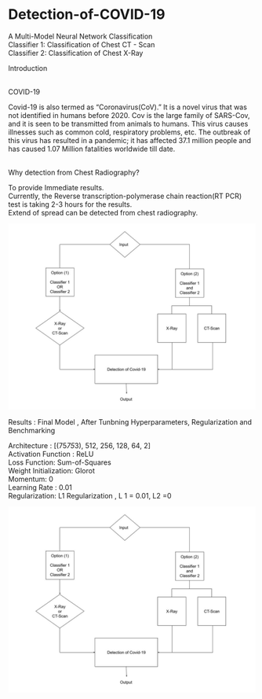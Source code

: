 # Detection-of-COVID-19

A Multi-Model Neural Network Classification</br>
Classifier 1: Classification of Chest CT - Scan</br>
Classifier 2: Classification of Chest X-Ray </br>

Introduction</br></br>

COVID-19</br>

Covid-19 is also termed as “Coronavirus(CoV).” It is a novel virus that was not identified in humans before 2020. Cov is the large family of SARS-Cov,  and it is seen to be transmitted from animals to humans. This virus causes illnesses such as common cold, respiratory problems, etc. The outbreak of this virus has resulted in a pandemic; it has affected 37.1 million people and has caused 1.07 Million fatalities worldwide till date.</br></br>

Why detection from Chest Radiography?</br>

To provide Immediate results.</br>
Currently, the Reverse transcription-polymerase chain reaction(RT PCR) test is taking 2-3 hours for the results.</br>
Extend of spread can be detected from chest radiography.</br>

![Project Description](https://github.com/svyas19/Detection-of-COVID-19/blob/main/Report_Covid-19%20Detection%20(1).jpg)</br>

Results : Final Model , After Tunbning Hyperparameters, Regularization and Benchmarking </br>

Architecture : [(75*75*3), 512, 256, 128, 64, 2]</br>
Activation Function : ReLU</br>
Loss Function: Sum-of-Squares</br>
Weight Initialization: Glorot</br>
Momentum: 0</br>
Learning Rate :  0.01</br>
Regularization: L1 Regularization , L 1 = 0.01, L2 =0</br>

![Evaluation Results](https://github.com/svyas19/Detection-of-COVID-19/blob/main/Report_Covid-19%20Detection%20(1).jpg)</br>


